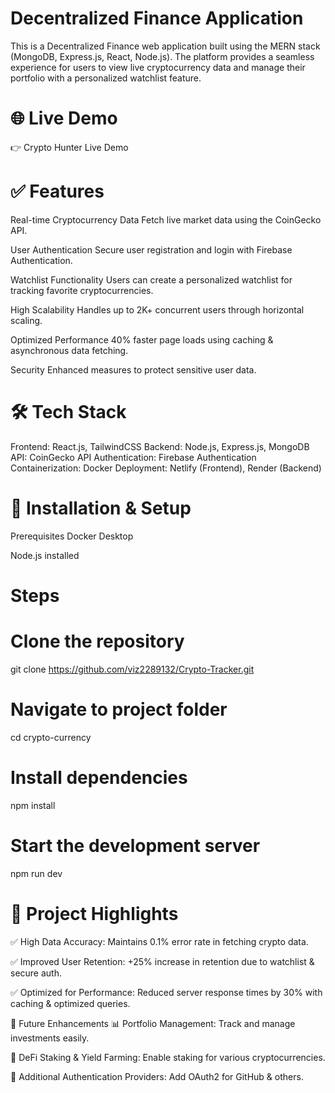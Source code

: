 # Decentralized Finance Application


This is a Decentralized Finance web application built using the MERN stack (MongoDB, Express.js, React, Node.js). The platform provides a seamless experience for users to view live cryptocurrency data and manage their portfolio with a personalized watchlist feature.

# 🌐 Live Demo
👉 Crypto Hunter Live Demo

# ✅ Features
Real-time Cryptocurrency Data
Fetch live market data using the CoinGecko API.

User Authentication
Secure user registration and login with Firebase Authentication.

Watchlist Functionality
Users can create a personalized watchlist for tracking favorite cryptocurrencies.

High Scalability
Handles up to 2K+ concurrent users through horizontal scaling.

Optimized Performance
40% faster page loads using caching & asynchronous data fetching.

Security
Enhanced measures to protect sensitive user data.

# 🛠 Tech Stack
Frontend: React.js, TailwindCSS
Backend: Node.js, Express.js, MongoDB
API: CoinGecko API
Authentication: Firebase Authentication
Containerization: Docker
Deployment: Netlify (Frontend), Render (Backend)

# 🚀 Installation & Setup
Prerequisites
Docker Desktop

Node.js installed

# Steps
# Clone the repository
git clone https://github.com/viz2289132/Crypto-Tracker.git

# Navigate to project folder
cd crypto-currency

# Install dependencies
npm install

# Start the development server
npm run dev

# 📌 Project Highlights
✅ High Data Accuracy: Maintains 0.1% error rate in fetching crypto data.

✅ Improved User Retention: +25% increase in retention due to watchlist & secure auth.

✅ Optimized for Performance: Reduced server response times by 30% with caching & optimized queries.

🔮 Future Enhancements
📊 Portfolio Management: Track and manage investments easily.

🌱 DeFi Staking & Yield Farming: Enable staking for various cryptocurrencies.

🔐 Additional Authentication Providers: Add OAuth2 for GitHub & others.


